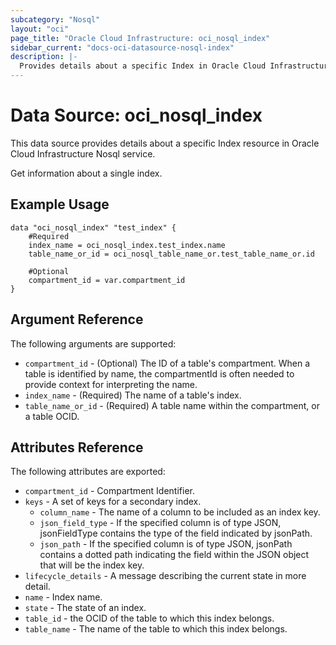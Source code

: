 ```yaml
---
subcategory: "Nosql"
layout: "oci"
page_title: "Oracle Cloud Infrastructure: oci_nosql_index"
sidebar_current: "docs-oci-datasource-nosql-index"
description: |-
  Provides details about a specific Index in Oracle Cloud Infrastructure Nosql service
---
```


# Data Source: oci_nosql_index
This data source provides details about a specific Index resource in Oracle Cloud Infrastructure Nosql service.

Get information about a single index.

## Example Usage

```hcl
data "oci_nosql_index" "test_index" {
	#Required
	index_name = oci_nosql_index.test_index.name
	table_name_or_id = oci_nosql_table_name_or.test_table_name_or.id

	#Optional
	compartment_id = var.compartment_id
}
```

## Argument Reference

The following arguments are supported:

* `compartment_id` - (Optional) The ID of a table's compartment. When a table is identified by name, the compartmentId is often needed to provide context for interpreting the name. 
* `index_name` - (Required) The name of a table's index.
* `table_name_or_id` - (Required) A table name within the compartment, or a table OCID.


## Attributes Reference

The following attributes are exported:

* `compartment_id` - Compartment Identifier.
* `keys` - A set of keys for a secondary index.
	* `column_name` - The name of a column to be included as an index key.
	* `json_field_type` - If the specified column is of type JSON, jsonFieldType contains the type of the field indicated by jsonPath. 
	* `json_path` - If the specified column is of type JSON, jsonPath contains a dotted path indicating the field within the JSON object that will be the index key. 
* `lifecycle_details` - A message describing the current state in more detail. 
* `name` - Index name.
* `state` - The state of an index.
* `table_id` - the OCID of the table to which this index belongs.
* `table_name` - The name of the table to which this index belongs.

